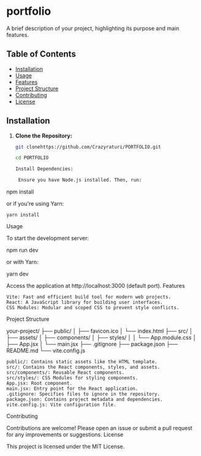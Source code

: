 
# portfolio

A brief description of your project, highlighting its purpose and main features.

## Table of Contents

- [Installation](#installation)
- [Usage](#usage)
- [Features](#features)
- [Project Structure](#project-structure)
- [Contributing](#contributing)
- [License](#license)

## Installation

1. **Clone the Repository:**

   ```bash
   git clonehttps://github.com/Crazyraturi/PORTFOLIO.git
   
   cd PORTFOLIO

   Install Dependencies:

    Ensure you have Node.js installed. Then, run:

npm install

or if you're using Yarn:

    yarn install

Usage

To start the development server:

npm run dev

or with Yarn:

yarn dev

Access the application at http://localhost:3000 (default port).
Features

    Vite: Fast and efficient build tool for modern web projects.
    React: A JavaScript library for building user interfaces.
    CSS Modules: Modular and scoped CSS to prevent style conflicts.

Project Structure

your-project/
├── public/
│   ├── favicon.ico
│   └── index.html
├── src/
│   ├── assets/
│   ├── components/
│   ├── styles/
│   │   └── App.module.css
│   ├── App.jsx
│   └── main.jsx
├── .gitignore
├── package.json
├── README.md
└── vite.config.js

    public/: Contains static assets like the HTML template.
    src/: Contains the React components, styles, and assets.
    src/components/: Reusable React components.
    src/styles/: CSS Modules for styling components.
    App.jsx: Root component.
    main.jsx: Entry point for the React application.
    .gitignore: Specifies files to ignore in the repository.
    package.json: Contains project metadata and dependencies.
    vite.config.js: Vite configuration file.

Contributing

Contributions are welcome! Please open an issue or submit a pull request for any improvements or suggestions.
License

This project is licensed under the MIT License.
